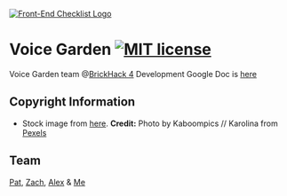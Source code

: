 [![Front-End Checklist Logo](https://github.com/qirh/VoiceGarden/blob/master/photo-1920x1920.jpg?raw=true)](https://frontendchecklist.io)


# Voice Garden [![MIT license](https://img.shields.io/badge/license-MIT-lightgrey.svg)](https://raw.githubusercontent.com/SweetmanTech/brick-hack-voice-garden/master/LICENSE)

Voice Garden team @[BrickHack 4](https://brickhack.io/)
Development Google Doc is [here](https://docs.google.com/document/d/17A3qvEIXEAEWF4IlBtXKWe8o2696Y7JVG5GbErC8sJk/edit) 


## Copyright Information
* Stock image from [here](https://www.pexels.com/photo/watering-plants-with-a-watering-can-6442/). **Credit:** Photo by Kaboompics // Karolina from [Pexels](https://www.pexels.com/photo/watering-plants-with-a-watering-can-6442/)

## Team
[Pat](https://github.com/SweetmanTech), [Zach](https://github.com/BronxBombers), [Alex](https://github.com/alex9jk) & [Me](https://github.com/qirh)